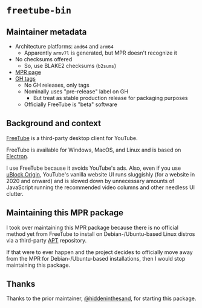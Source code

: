 # `freetube-bin`
## Maintainer metadata
* Architecture platforms: `amd64` and `arm64`
    * Apparently `armv7l` is generated, but MPR doesn't recognize it
* No checksums offered
    * So, use BLAKE2 checksums (`b2sums`)
* [MPR page](https://mpr.makedeb.org/packages/freetube-bin)
* [GH tags](https://github.com/FreeTubeApp/FreeTube/tags)
    * No GH releases, only tags
    * Nominally uses "pre-release" label on GH
        * But treat as stable production release for packaging purposes
    * Officially FreeTube is "beta" software

## Background and context
[FreeTube](https://freetubeapp.io/) is a third-party desktop client for YouTube.

FreeTube is available for Windows, MacOS, and Linux and is based on
[Electron](https://en.wikipedia.org/wiki/Electron_(software_framework)).

I use FreeTube because it avoids YouTube's ads.  Also, even if you use
[uBlock Origin](https://en.wikipedia.org/wiki/UBlock_Origin), YouTube's vanilla
website UI runs sluggishly (for a website in 2020 and onward) and is slowed down
by unnecessary amounts of JavaScript running the recommended video columns and
other needless UI clutter.

## Maintaining this MPR package

I took over maintaining this MPR package because there is no official method yet
from FreeTube to install on Debian-/Ubuntu-based Linux distros via a third-party
[APT](https://en.wikipedia.org/wiki/APT_(software)) repository.

If that were to ever happen and the project decides to officially move away from
the MPR for Debian-/Ubuntu-based installations, then I would stop maintaining
this package.

## Thanks
Thanks to the prior maintainer, [@hiddeninthesand](https://github.com/hiddeninthesand),
for starting this package.
